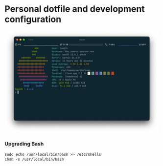 # Personal dotfile and development configuration

![terminal](https://github.com/leesmith/dotfiles/blob/master/term.png)

### Upgrading Bash

```
sudo echo /usr/local/bin/bash >> /etc/shells
chsh -s /usr/local/bin/bash
```
